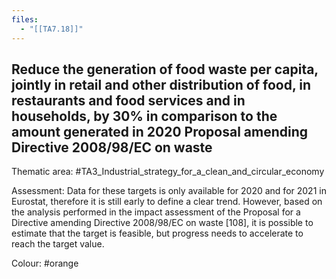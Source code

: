 ```yaml
---
files:
  - "[[TA7.18]]"
---
```

## Reduce the generation of food waste per capita, jointly in retail and other distribution of food, in restaurants and food services and in households, by 30% in comparison to the amount generated in 2020 Proposal amending Directive 2008/98/EC on waste

Thematic area: #TA3_Industrial_strategy_for_a_clean_and_circular_economy

Assessment: Data for these targets is only available for 2020 and for 2021 in Eurostat, therefore it is still early to define a clear trend. However, based on the analysis performed in the impact assessment of the Proposal for a Directive amending Directive 2008/98/EC on waste [108], it is possible to estimate that the target is feasible, but progress needs to accelerate to reach the target value.

Colour: #orange